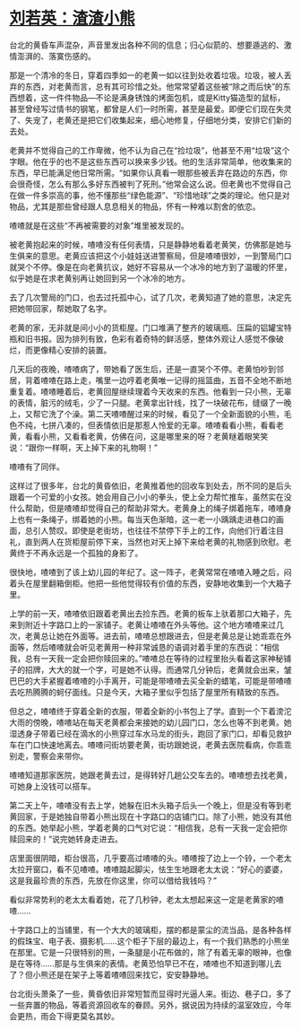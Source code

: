 <link href="../../../css/style.css" rel="stylesheet" type="text/css" />

# [刘若英：渣渣小熊](http://www.kanunu8.com/book/4109/45258.html)

<div class="p">

台北的黄昏车声混杂，声音里发出各种不同的信息；归心似箭的、想要遁逃的、激情澎湃的、落寞伤感的。

那是一个清冷的冬日，穿着四季如一的老黄一如以往到处收着垃圾。垃圾，被人丢弃的东西，对老黄而言，总有其可珍惜之处。他常常望着这些被“除之而后快”的东西想着，这一件件物品—不论是满身锈蚀的烤面包机，或是Kitty猫造型的鼠标，甚至曾经写过情书的钢笔，都曾是人们一时所需，甚至是最爱。即便它们现在失灵了、失宠了，老黄还是把它们收集起来，细心地修复，仔细地分类，安排它们新的去处。

老黄并不觉得自己的工作卑微，他不认为自己在“捡垃圾”，他甚至不用“垃圾”这个字眼。他在乎的也不是这些东西可以换来多少钱。他的生活非常简单，他收集来的东西，早已能满足他日常所需。“如果你认真看一眼那些被丢弃在路边的东西，你会很奇怪，怎么有那么多好东西被判了死刑。”他常会这么说。但老黄也不觉得自己在做一件多崇高的事，他不懂那些“绿色能源”、“珍惜地球”之类的理论。他只是对物品，尤其是那些曾经跟人息息相关的物品，怀有一种难以割舍的依恋。

喳喳就是在这些“不再被需要的对象”堆里被发现的。

被老黄抱起来的时候，喳喳没有任何表情，只是静静地看着老黄笑，仿佛那是她与生俱来的意思。老黄应该把这个小娃娃送进警察局，但是喳喳很妙，一到警局门口就哭个不停。像是在向老黄抗议，她好不容易从一个冰冷的地方到了温暖的怀里，似乎她是在求老黄别再让她回到另一个冰冷的地方。

去了几次警局的门口，也去过托孤中心，试了几次，老黄知道了她的意思，决定先把她带回家，帮她取了名字。

老黄的家，无非就是间小小的货柜屋。门口堆满了整齐的玻璃瓶、压扁的铝罐宝特瓶和旧书报。因为排列有致，色彩有着奇特的鲜活感，整体外观让人感觉不像破烂，而更像精心安排的装置。

几天后的夜晚，喳喳病了，带她看了医生后，还是一直哭个不停。老黄怕吵到邻居，背着喳喳在路上走，嘴里一边哼着老黄唯一记得的摇篮曲，五音不全地不断地重复着。喳喳睡着后，老黄回屋继续理着今天收来的东西。他看到一只小熊，无辜的表情，脏污的绒毛，少了一只腿。老黄拿出针线，找了一块破花布，缝缀了一晚上，又帮它洗了个澡。第二天喳喳醒过来的时候，看见了一个全新面貌的小熊，毛色不纯，七拼八凑的，但表情依旧是那惹人怜爱的无辜。喳喳看看小熊，看看老黄，看看小熊，又看看老黄，仿佛在问，这是哪里来的呀？老黄瞇着眼笑笑说：“跟你一样啊，天上掉下来的礼物啊！”

喳喳有了同伴。

这样过了很多年，台北的黄昏依旧，老黄推着他的回收车到处去，所不同的是后头跟着一个可爱的小女孩。她会用自己小小的拳头，使上全力帮忙推车，虽然实在没什么帮助，但是喳喳却觉得自己的帮助非常大。老黄身上的绳子绑着拖车，喳喳身上也有一条绳子，绑着她的小熊。每当天色渐暗，这一老一小踽踽走进巷口的画面，总引人赞叹。即使是老街坊，也往往不禁停下手上的工作，向他们行着注目礼，直到两人在货柜屋前停下来，当然也对天上掉下来给老黄的礼物感到欣慰。老黄终于不再永远是一个孤独的身影了。

很快地，喳喳到了该上幼儿园的年纪了。这一阵子，老黄常常在喳喳入睡之后，闷着头在屋里翻箱倒柜。他把一些他觉得较有价值的东西，安静地收集到一个大箱子里。

上学的前一天，喳喳依旧跟着老黄出去捡东西。老黄的板车上驮着那口大箱子，先来到附近十字路口上的一家铺子。老黄让喳喳在外头等他。这个地方喳喳来过几次，老黄总让她在外面等。进去前，喳喳总想跟进去，但是老黄总是让她乖乖在外面等，然后喳喳就会听见老黄用一种非常诚恳的语调对着手里的东西说：“相信我，总有一天我一定会把你赎回来的。”喳喳总在等待的过程里抬头看着这家神秘铺子的招牌，大大的就一个字，可是她不认得。而通常几分钟后，老黄就会出来，皱巴巴的大手紧握着喳喳的小手离开，可能是带喳喳去买全新的蜡笔，可能是带喳喳去吃热腾腾的蚵仔面线。只是今天，大箱子里似乎包括了屋里所有精致的东西。

但总之，喳喳终于穿着全新的衣服，带着全新的小书包上了学。直到一个下着滂沱大雨的傍晚，喳喳站在每天老黄都会来接她的幼儿园门口，怎么也等不到老黄。她湿透身子带着已经在滴水的小熊穿过车水马龙的街头，跑回了家门口，却看见救护车在门口快速地离去。喳喳问街坊要老黄，街坊跟她说，老黄去医院看病，你乖乖别走，警察会来带你。

喳喳知道那家医院，她跟老黄去过，是得转好几趟公交车去的。喳喳想去找老黄，可她身上没钱可以搭车。

第二天上午，喳喳没有去上学，她躲在旧木头箱子后头一个晚上，但是没有等到老黄回家，于是她独自带着小熊出现在十字路口的店铺门口。除了小熊，她没有其他的东西。她举起小熊，学着老黄的口气对它说：“相信我，总有一天我一定会把你赎回来的！”说完她转身走进去。

店里面很阴暗，柜台很高，几乎要高过喳喳的头。喳喳按了边上一个铃，一个老太太拉开窗口，看不见喳喳。喳喳踮起脚尖，怯生生地跟老太太说：“好心的婆婆，这是我最珍贵的东西，先放在你这里，你可以借给我钱吗？”

看似非常势利的老太太看着她，花了几秒钟，老太太想起来这一定是老黄家的喳喳……

十字路口上的当铺里，有一个大大的玻璃柜，摆的都是蒙尘的流当品，是各种各样的假珠宝、电子表、摄影机……这个柜子下层的最边上，有一个我们熟悉的小熊坐在那里。它是一只很特别的熊，一条腿是小花布做的，除了有着无辜的眼神，也像是在等待……那是与生俱来的表情。老黄恐怕早已不在，喳喳也不知道到哪儿去了？但小熊还是在架子上等着喳喳回来找它，安安静静地。

台北街头萧条了一些，黄昏依旧非常短暂而显得时光逼人来。街边、巷子口，多了一些弃置的物品，等着资源回收车的眷顾。另外，据说因为持续的温室效应，今年会更热，雨会下得更莫名其妙。

